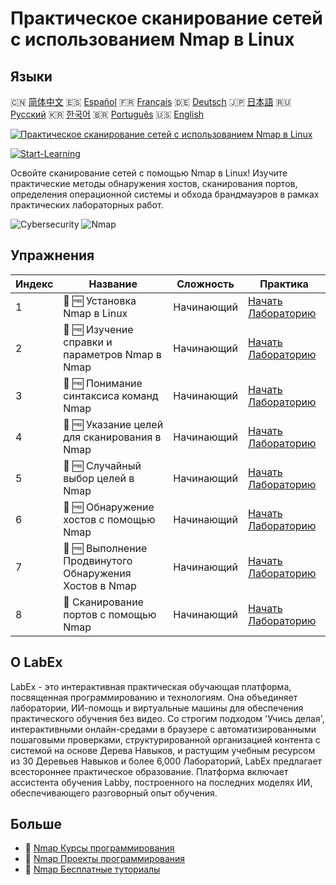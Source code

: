 # Практическое сканирование сетей с использованием Nmap в Linux

## Языки

🇨🇳 [简体中文](README_zh.md) 🇪🇸 [Español](README_es.md) 🇫🇷 [Français](README_fr.md) 🇩🇪 [Deutsch](README_de.md) 🇯🇵 [日本語](README_ja.md) 🇷🇺 [Русский](README_ru.md) 🇰🇷 [한국어](README_ko.md) 🇧🇷 [Português](README_pt.md) 🇺🇸 [English](README.md) 

[![Практическое сканирование сетей с использованием Nmap в Linux](https://cover-creator.labex.io/hands-on-network-scanning-with-nmap-on-linux.png?lang=ru)](https://labex.io/ru/courses/hands-on-network-scanning-with-nmap-on-linux)

[![Start-Learning](https://img.shields.io/badge/Start-Learning-whitesmoke?style=for-the-badge)](https://labex.io/ru/courses/hands-on-network-scanning-with-nmap-on-linux)

Освойте сканирование сетей с помощью Nmap в Linux! Изучите практические методы обнаружения хостов, сканирования портов, определения операционной системы и обхода брандмауэров в рамках практических лабораторных работ.

![Cybersecurity](https://img.shields.io/badge/Cybersecurity-whitesmoke?style=for-the-badge&logo=cybersecurity)
![Nmap](https://img.shields.io/badge/Nmap-whitesmoke?style=for-the-badge&logo=nmap)


## Упражнения

|   Индекс | Название                                                | Сложность   | Практика                                                                                                                           |
|----------|---------------------------------------------------------|-------------|------------------------------------------------------------------------------------------------------------------------------------|
|        1 | 📖 🆓 Установка Nmap в Linux                            | Начинающий  | <a target='_blank' href='https://labex.io/ru/tutorials/nmap-install-nmap-on-linux-530181'>Начать Лабораторию</a>                   |
|        2 | 📖 🆓 Изучение справки и параметров Nmap в Nmap         | Начинающий  | <a target='_blank' href='https://labex.io/ru/tutorials/nmap-explore-nmap-help-and-options-in-nmap-547101'>Начать Лабораторию</a>   |
|        3 | 📖 🆓 Понимание синтаксиса команд Nmap                  | Начинающий  | <a target='_blank' href='https://labex.io/ru/tutorials/nmap-understand-nmap-command-syntax-530159'>Начать Лабораторию</a>          |
|        4 | 📖 🆓 Указание целей для сканирования в Nmap            | Начинающий  | <a target='_blank' href='https://labex.io/ru/tutorials/nmap-specify-targets-for-scanning-in-nmap-530185'>Начать Лабораторию</a>    |
|        5 | 📖 🆓 Случайный выбор целей в Nmap                      | Начинающий  | <a target='_blank' href='https://labex.io/ru/tutorials/nmap-randomize-targets-in-nmap-547108'>Начать Лабораторию</a>               |
|        6 | 📖 🆓 Обнаружение хостов с помощью Nmap                 | Начинающий  | <a target='_blank' href='https://labex.io/ru/tutorials/nmap-perform-host-discovery-with-nmap-530184'>Начать Лабораторию</a>        |
|        7 | 📖 🆓 Выполнение Продвинутого Обнаружения Хостов в Nmap | Начинающий  | <a target='_blank' href='https://labex.io/ru/tutorials/nmap-perform-advanced-host-discovery-in-nmap-547102'>Начать Лабораторию</a> |
|        8 | 📖  Сканирование портов с помощью Nmap                  | Начинающий  | <a target='_blank' href='https://labex.io/ru/tutorials/nmap-conduct-port-scanning-with-nmap-530176'>Начать Лабораторию</a>         |

## О LabEx

LabEx - это интерактивная практическая обучающая платформа, посвященная программированию и технологиям. Она объединяет лаборатории, ИИ-помощь и виртуальные машины для обеспечения практического обучения без видео. Со строгим подходом 'Учись делая', интерактивными онлайн-средами в браузере с автоматизированными пошаговыми проверками, структурированной организацией контента с системой на основе Дерева Навыков, и растущим учебным ресурсом из 30 Деревьев Навыков и более 6,000 Лабораторий, LabEx предлагает всестороннее практическое образование. Платформа включает ассистента обучения Labby, построенного на последних моделях ИИ, обеспечивающего разговорный опыт обучения.

## Больше

- 🔗 [Nmap Курсы программирования](https://github.com/labex-labs/awesome-programming-courses)
- 🔗 [Nmap Проекты программирования](https://github.com/labex-labs/awesome-programming-projects)
- 🔗 [Nmap Бесплатные туториалы](https://github.com/labex-labs/nmap-free-tutorials)

